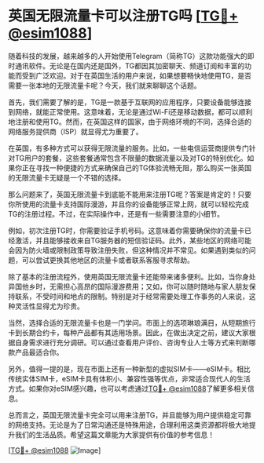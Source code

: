 # 英国无限流量卡可以注册TG吗 [[TG💪+ @esim1088](https://t.me/s/esim1088)]

随着科技的发展，越来越多的人开始使用Telegram（简称TG）这款功能强大的即时通讯软件。无论是在国内还是国外，TG都因其加密聊天、频道订阅和丰富的功能而受到广泛欢迎。对于在英国生活的用户来说，如果想要畅快地使用TG，是否需要一张本地的无限流量卡呢？今天，我们就来聊聊这个话题。

首先，我们需要了解的是，TG是一款基于互联网的应用程序，只要设备能够连接到网络，就能正常使用。这意味着，无论是通过Wi-Fi还是移动数据，都可以顺利地注册和使用TG。然而，在英国这样的国家，由于网络环境的不同，选择合适的网络服务提供商（ISP）就显得尤为重要了。

在英国，有多种方式可以获得无限流量的服务。比如，一些电信运营商提供专门针对TG用户的套餐，这些套餐通常包含不限量的数据流量以及对TG的特别优化。如果你正在寻找一种便捷的方式来确保自己的TG体验流畅无阻，那么购买一张英国的无限流量卡无疑是一个不错的选择。

那么问题来了，英国无限流量卡到底能不能用来注册TG呢？答案是肯定的！只要你所使用的流量卡支持国际漫游，并且你的设备能够正常上网，就可以轻松完成TG的注册过程。不过，在实际操作中，还是有一些需要注意的小细节。

例如，初次注册TG时，你需要验证手机号码。这意味着你需要确保你的流量卡已经激活，并且能够接收来自TG服务器的短信验证码。此外，某些地区的网络可能会因为防火墙或限制政策导致注册失败，但这种情况并不常见。如果遇到类似的问题，可以尝试更换其他地区的流量卡或者联系客服寻求帮助。

除了基本的注册流程外，使用英国无限流量卡还能带来诸多便利。比如，当你身处异国他乡时，无需担心高昂的国际漫游费用；又如，你可以随时随地与家人朋友保持联系，不受时间和地点的限制。特别是对于经常需要处理工作事务的人来说，这种灵活性显得尤为珍贵。

当然，选择合适的无限流量卡也是一门学问。市面上的选项琳琅满目，从短期旅行卡到长期合约卡，每种产品都有其适用场景。因此，在做出决定之前，建议大家根据自身需求进行充分调研。可以通过查看用户评价、咨询专业人士等方式来判断哪款产品最适合你。

另外，值得一提的是，现在市面上还有一种新型的虚拟SIM卡——eSIM卡。相比传统实体SIM卡，eSIM卡具有体积小、兼容性强等优点，非常适合现代人的生活方式。如果你对eSIM感兴趣，也可以考虑通过[TG💪+ @esim1088](https://t.me/s/esim1088)了解更多相关信息。

总而言之，英国无限流量卡完全可以用来注册TG，并且能够为用户提供稳定可靠的网络支持。无论是为了日常沟通还是特殊用途，合理利用这类资源都将极大地提升我们的生活品质。希望这篇文章能为大家提供有价值的参考信息！

[[TG💪+ @esim1088](https://t.me/s/esim1088) ![Image](https://i.postimg.cc/4NQfJmqS/Snipaste-2025-05-13-00-14-12.png)]